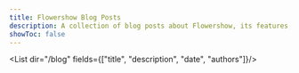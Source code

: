 ```yaml
---
title: Flowershow Blog Posts
description: A collection of blog posts about Flowershow, its features, updates, and guides.
showToc: false
---
```


<List dir="/blog" fields={["title", "description", "date", "authors"]}/>
